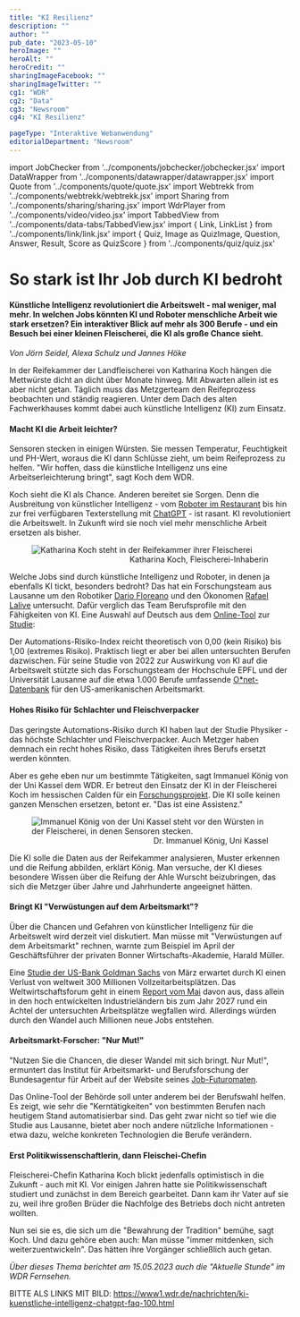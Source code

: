 ```yaml
---
title: "KI Resilienz"
description: ""
author: ""
pub_date: "2023-05-10"
heroImage: ""
heroAlt: ""
heroCredit: ""
sharingImageFacebook: ""
sharingImageTwitter: ""
cg1: "WDR"
cg2: "Data"
cg3: "Newsroom"
cg4: "KI Resilienz"

pageType: "Interaktive Webanwendung"
editorialDepartment: "Newsroom"
---
```


import JobChecker from '../components/jobchecker/jobchecker.jsx'
import DataWrapper from '../components/datawrapper/datawrapper.jsx'
import Quote from '../components/quote/quote.jsx'
import Webtrekk from '../components/webtrekk/webtrekk.jsx'
import Sharing from '../components/sharing/sharing.jsx'
import WdrPlayer from '../components/video/video.jsx'
import TabbedView from '../components/data-tabs/TabbedView.jsx'
import { Link, LinkList } from '../components/link/link.jsx'
import { Quiz, Image as QuizImage, Question, Answer, Result, Score as QuizScore } from '../components/quiz/quiz.jsx'

# So stark ist Ihr Job durch KI bedroht
#### Künstliche Intelligenz revolutioniert die Arbeitswelt - mal weniger, mal mehr. In welchen Jobs könnten KI und Roboter menschliche Arbeit wie stark ersetzen? Ein interaktiver Blick auf mehr als 300 Berufe - und ein Besuch bei einer kleinen Fleischerei, die KI als große Chance sieht.

<i>Von Jörn Seidel, Alexa Schulz und Jannes Höke</i>

In der Reifekammer der Landfleischerei von Katharina Koch hängen die Mettwürste dicht an dicht über Monate hinweg. Mit Abwarten allein ist es aber nicht getan. Täglich muss das Metzgerteam den Reifeprozess beobachten und ständig reagieren. Unter dem Dach des alten Fachwerkhauses kommt dabei auch künstliche Intelligenz (KI) zum Einsatz.

#### Macht KI die Arbeit leichter?

Sensoren stecken in einigen Würsten. Sie messen Temperatur, Feuchtigkeit und PH-Wert, woraus die KI dann Schlüsse zieht, um beim Reifeprozess zu helfen. "Wir hoffen, dass die künstliche Intelligenz uns eine Arbeitserleichterung bringt", sagt Koch dem WDR.

Koch sieht die KI als Chance. Anderen bereitet sie Sorgen. Denn die Ausbreitung von künstlicher Intelligenz - vom [Roboter im Restaurant](https://reportage.wdr.de/kollege-roboter-die-loesung-fuer-den-fachkraeftemangel) bis hin zur frei verfügbaren Texterstellung mit [ChatGPT](https://www.quarks.de/podcast/quarks-daily-spezial-folge-88-was-koennen-chatbots-wie-chatgpt-wirklich-und-was-nicht/) - ist rasant. KI revolutioniert die Arbeitswelt. In Zukunft wird sie noch viel mehr menschliche Arbeit ersetzen als bisher. 
<figure role="group"><img src="Katharina_Koch.jpg" alt="Katharina Koch steht in der Reifekammer ihrer Fleischerei" /><figcaption style="text-align: end;">Katharina Koch, Fleischerei-Inhaberin</figcaption></figure>

Welche Jobs sind durch künstliche Intelligenz und Roboter, in denen ja ebenfalls KI tickt, besonders bedroht? Das hat ein Forschungsteam aus Lausanne um den Robotiker [Dario Floreano](https://people.epfl.ch/dario.floreano) und den Ökonomen [Rafael Lalive](https://wp.unil.ch/hecimpact/people/rafael-lalive/) untersucht. Dafür verglich das Team Berufsprofile mit den Fähigkeiten von KI. Eine Auswahl auf Deutsch aus dem [Online-Tool](http://lis2.epfl.ch/resiliencetorobots/) zur [Studie](https://www.science.org/doi/10.1126/scirobotics.abg5561):

<JobChecker>

Der Automations-Risiko-Index reicht theoretisch von 0,00 (kein Risiko) bis 1,00 (extremes Risiko). Praktisch liegt er aber bei allen untersuchten Berufen dazwischen. Für seine Studie von 2022 zur Auswirkung von KI auf die Arbeitswelt stützte sich das Forschungsteam der Hochschule EPFL und der Universität Lausanne auf die etwa 1.000 Berufe umfassende [O*net-Datenbank]([https://www.onetcenter.org/database.html) für den US-amerikanischen Arbeitsmarkt.

</JobChecker>

#### Hohes Risiko für Schlachter und Fleischverpacker

Das geringste Automations-Risiko durch KI haben laut der Studie Physiker - das höchste Schlachter und Fleischverpacker. Auch Metzger haben demnach ein recht hohes Risiko, dass Tätigkeiten ihres Berufs ersetzt werden könnten. 

Aber es gehe eben nur um bestimmte Tätigkeiten, sagt Immanuel König von der Uni Kassel dem WDR. Er betreut den Einsatz der KI in der Fleischerei Koch im hessischen Calden für ein [Forschungsprojekt](https://www.uni-kassel.de/uni/aktuelles/meldung/2022/11/23/kuenstliche-intelligenz-fuer-ahle-wurst-herstellung?cHash=58245447f47d03cdd4938249fe7e9fad). Die KI solle keinen ganzen Menschen ersetzen, betont er. "Das ist eine Assistenz."
<figure role="group"><img src="Immanuel_Koenig.jpg" alt="Immanuel König von der Uni Kassel steht vor den Würsten in der Fleischerei, in denen Sensoren stecken." /><figcaption style="text-align: end;">Dr. Immanuel König, Uni Kassel</figcaption></figure>

Die KI solle die Daten aus der Reifekammer analysieren, Muster erkennen und die Reifung abbilden, erklärt König. Man versuche, der KI dieses besondere Wissen über die Reifung der Ahle Wurscht beizubringen, das sich die Metzger über Jahre und Jahrhunderte angeeignet hätten. 

#### Bringt KI "Verwüstungen auf dem Arbeitsmarkt"?

Über die Chancen und Gefahren von künstlicher Intelligenz für die Arbeitswelt wird derzeit viel diskutiert. Man müsse mit "Verwüstungen auf dem Arbeitsmarkt" rechnen, warnte zum Beispiel im April der Geschäftsführer der privaten Bonner Wirtschafts-Akademie, Harald Müller.

Eine [Studie der US-Bank Goldman Sachs](https://www.key4biz.it/wp-content/uploads/2023/03/Global-Economics-Analyst_-The-Potentially-Large-Effects-of-Artificial-Intelligence-on-Economic-Growth-Briggs_Kodnani.pdf) von März erwartet durch KI einen Verlust von weltweit 300 Millionen Vollzeitarbeitsplätzen. Das Weltwirtschaftsforum geht in einem [Report vom Mai](https://www.weforum.org/reports/the-future-of-jobs-report-2023) davon aus, dass allein in den hoch entwickelten Industrieländern bis zum Jahr 2027 rund ein Achtel der untersuchten Arbeitsplätze wegfallen wird. Allerdings würden durch den Wandel auch Millionen neue Jobs entstehen.

#### Arbeitsmarkt-Forscher: "Nur Mut!"

"Nutzen Sie die Chancen, die dieser Wandel mit sich bringt. Nur Mut!", ermuntert das Institut für Arbeitsmarkt- und Berufsforschung der Bundesagentur für Arbeit auf der Website seines [Job-Futuromaten](https://job-futuromat.iab.de/).

Das Online-Tool der Behörde soll unter anderem bei der Berufswahl helfen. Es zeigt, wie sehr die "Kerntätigkeiten" von bestimmten Berufen nach heutigem Stand automatisierbar sind. Das geht zwar nicht so tief wie die Studie aus Lausanne, bietet aber noch andere nützliche Informationen - etwa dazu, welche konkreten Technologien die Berufe verändern.

#### Erst Politikwissenschaftlerin, dann Fleischei-Chefin

Fleischerei-Chefin Katharina Koch blickt jedenfalls optimistisch in die Zukunft - auch mit KI. Vor einigen Jahren hatte sie Politikwissenschaft studiert und zunächst in dem Bereich gearbeitet. Dann kam ihr Vater auf sie zu, weil ihre großen Brüder die Nachfolge des Betriebs doch nicht antreten wollten. 

Nun sei sie es, die sich um die "Bewahrung der Tradition" bemühe, sagt Koch. Und dazu gehöre eben auch: Man müsse "immer mitdenken, sich weiterzuentwickeln". Das hätten ihre Vorgänger schließlich auch getan.

<i>Über dieses Thema berichtet am 15.05.2023 auch die "Aktuelle Stunde" im WDR Fernsehen.</i>

BITTE ALS LINKS MIT BILD:
https://www1.wdr.de/nachrichten/ki-kuenstliche-intelligenz-chatgpt-faq-100.html
<Sharing twitter facebook mail whatsapp telegram reddit xing linkedin />
